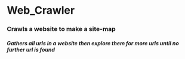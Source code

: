 # Web_Crawler
<h3>Crawls a website to make a site-map</h3>

<h5>Gathers all urls in a website then explore them for more urls until no further url is found</h5>
